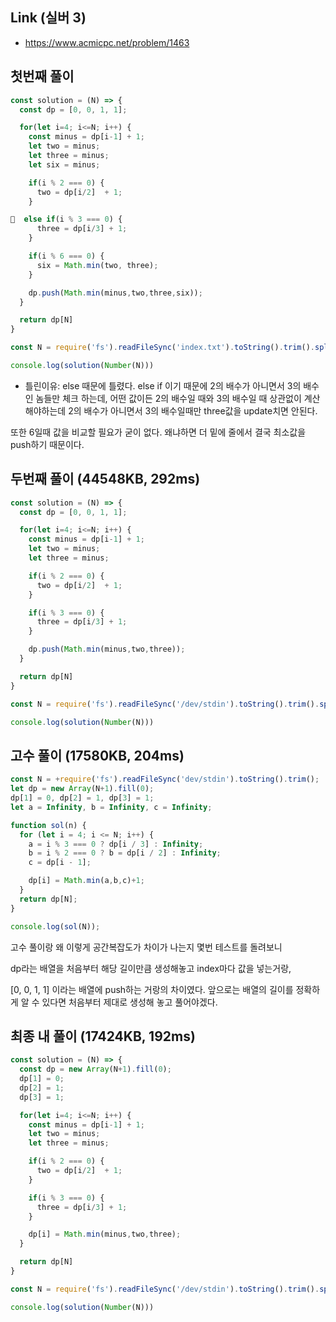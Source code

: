 ## Link (실버 3)       

- https://www.acmicpc.net/problem/1463   

## 첫번째 풀이

```javascript
const solution = (N) => {
  const dp = [0, 0, 1, 1];

  for(let i=4; i<=N; i++) {
    const minus = dp[i-1] + 1;
    let two = minus;
    let three = minus;
    let six = minus;

    if(i % 2 === 0) {
      two = dp[i/2]  + 1;
    }

🌟  else if(i % 3 === 0) {
      three = dp[i/3] + 1;
    }

    if(i % 6 === 0) {
      six = Math.min(two, three);
    }

    dp.push(Math.min(minus,two,three,six));
  }

  return dp[N]
}

const N = require('fs').readFileSync('index.txt').toString().trim().split('\n');

console.log(solution(Number(N)))
```

- 틀린이유: else 때문에 틀렸다. else if 이기 때문에 2의 배수가 아니면서 3의 배수인 놈들만 체크 하는데, 어떤 값이든 2의 배수일 때와 3의 배수일 때 상관없이 계산해야하는데 2의 배수가 아니면서 3의 배수일때만 three값을 update치면 안된다.  

또한 6일때 값을 비교할 필요가 굳이 없다. 왜냐하면 더 밑에 줄에서 결국 최소값을 push하기 때문이다.


## 두번째 풀이 (44548KB, 292ms)  

```javascript
const solution = (N) => {
  const dp = [0, 0, 1, 1];

  for(let i=4; i<=N; i++) {
    const minus = dp[i-1] + 1;
    let two = minus;
    let three = minus;

    if(i % 2 === 0) {
      two = dp[i/2]  + 1;
    }

    if(i % 3 === 0) {
      three = dp[i/3] + 1;
    }

    dp.push(Math.min(minus,two,three));
  }

  return dp[N]  
}

const N = require('fs').readFileSync('/dev/stdin').toString().trim().split('\n');

console.log(solution(Number(N)))
```

## 고수 풀이 (17580KB, 204ms)

```javascript
const N = +require('fs').readFileSync('dev/stdin').toString().trim();
let dp = new Array(N+1).fill(0);
dp[1] = 0, dp[2] = 1, dp[3] = 1;
let a = Infinity, b = Infinity, c = Infinity;

function sol(n) {
  for (let i = 4; i <= N; i++) {
    a = i % 3 === 0 ? dp[i / 3] : Infinity;
    b = i % 2 === 0 ? b = dp[i / 2] : Infinity;
    c = dp[i - 1];

    dp[i] = Math.min(a,b,c)+1;
  }  
  return dp[N];
}

console.log(sol(N));
```

고수 풀이랑 왜 이렇게 공간복잡도가 차이가 나는지 몇번 테스트를 돌려보니

dp라는 배열을 처음부터 해당 길이만큼 생성해놓고 index마다 값을 넣는거랑,

[0, 0, 1, 1] 이라는 배열에 push하는 거랑의 차이였다. 앞으로는 배열의 길이를 정확하게 알 수 있다면 처음부터 제대로 생성해 놓고 풀어야겠다.


## 최종 내 풀이 (17424KB, 192ms)  

```javascript
const solution = (N) => {
  const dp = new Array(N+1).fill(0);
  dp[1] = 0;
  dp[2] = 1;
  dp[3] = 1;

  for(let i=4; i<=N; i++) {
    const minus = dp[i-1] + 1;
    let two = minus;
    let three = minus;

    if(i % 2 === 0) {
      two = dp[i/2]  + 1;
    }

    if(i % 3 === 0) {
      three = dp[i/3] + 1;
    }

    dp[i] = Math.min(minus,two,three);
  }

  return dp[N]  
}

const N = require('fs').readFileSync('/dev/stdin').toString().trim().split('\n');

console.log(solution(Number(N)))
```
